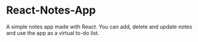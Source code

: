 # React-Notes-App

A simple notes app made with React.
You can add, delete and update notes and use the app as a virtual to-do list.
 